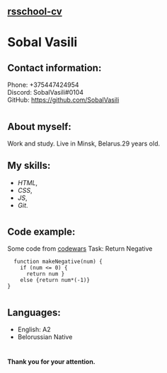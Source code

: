 ## [rsschool-cv](https://github.com/SobalVasili)
# Sobal Vasili
## Contact information:
Phone: +375447424954\
Discord: SobalVasili#0104\
GitHub: https://github.com/SobalVasili
#
## About myself:
Work and study. Live in Minsk, Belarus.29 years old.
## My skills:
* *HTML*,
* *CSS*,
* *JS*,
* *Git*.
#
## Code example:
Some code from [codewars](https://www.codewars.com/users/SobalVasili)
Task: Return Negative
```
  function makeNegative(num) {
    if (num <= 0) {
      return num }
    else {return num*(-1)}
}
```
#
## Languages:
* English:  A2
* Belorussian Native
#
#### Thank you for your attention.



